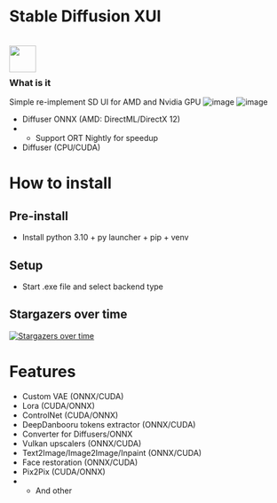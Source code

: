 # Stable Diffusion XUI
</br> <a href="https://discord.gg/HMG82cYNrA"><img src="https://cdn.rawgit.com/NNTin/discord-logo/f4333344/src/assets/animateddiscord.svg" align="left" height="48" width="48" ></a></br></br>
### What is it
Simple re-implement SD UI for AMD and Nvidia GPU
![image](https://github.com/ForserX/StableDiffusionUI/assets/13867290/c1bca158-02cb-4fad-b0d3-a4a11d91ebac)
![image](https://user-images.githubusercontent.com/13867290/216797870-3f05fd70-41b0-41e5-b9ea-e7f41f294b65.png)

* Diffuser ONNX (AMD: DirectML/DirectX 12)
* * Support ORT Nightly for speedup
* Diffuser (CPU/CUDA)

# How to install
## Pre-install
* Install python 3.10 + py launcher + pip + venv

## Setup
* Start .exe file and select backend type

## Stargazers over time
[![Stargazers over time](https://starchart.cc/ForserX/StableDiffusionUI.svg)](https://starchart.cc/ForserX/StableDiffusionUI)

# Features
* Custom VAE (ONNX/CUDA)
* Lora (CUDA/ONNX) 
* ControlNet (CUDA/ONNX)
* DeepDanbooru tokens extractor (ONNX/CUDA)
* Converter for Diffusers/ONNX 
* Vulkan upscalers (ONNX/CUDA)
* Text2Image/Image2Image/Inpaint (ONNX/CUDA)
* Face restoration (ONNX/CUDA)
* Pix2Pix (CUDA/ONNX)
* * And other 
